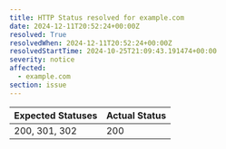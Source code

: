 ```yaml
---
title: HTTP Status resolved for example.com
date: 2024-12-11T20:52:24+00:00Z
resolved: True
resolvedWhen: 2024-12-11T20:52:24+00:00Z
resolvedStartTime: 2024-10-25T21:09:43.191474+00:00
severity: notice
affected:
  - example.com
section: issue
---
```


| Expected Statuses | Actual Status  |
|-------------------|----------------|
| 200, 301, 302 | 200 |
